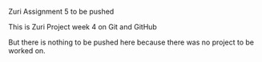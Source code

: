 Zuri Assignment 5 to be pushed

This is Zuri Project week 4 on Git and GitHub

But there is nothing to be pushed here because there was no project to be worked on.
